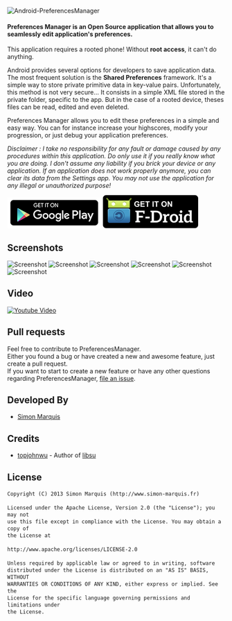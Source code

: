 ![Android-PreferencesManager](https://raw.github.com/SimonMarquis/Android-PreferencesManager/master/Resources/Feature%20graphic%20-%20resized.png "Android-PreferencesManager") 
#### Preferences Manager is an Open Source application that allows you to seamlessly edit application's preferences.
This application requires a rooted phone! Without **root access**, it can't do anything.

Android provides several options for developers to save application data. The most frequent solution is the **Shared Preferences** framework. It's a simple way to store private primitive data in key-value pairs.
Unfortunately, this method is not very secure... It consists in a simple XML file stored in the private folder, specific to the app. But in the case of a rooted device, theses files can be read, edited and even deleted.

Preferences Manager allows you to edit these preferences in a simple and easy way.
You can for instance increase your highscores, modify your progression, or just debug your application preferences.

*Disclaimer : I take no responsibility for any fault or damage caused by any procedures within this application. Do only use it if you really know what you are doing. I don't assume any liability if you brick your device or any application. If an application does not work properly anymore, you can clear its data from the Settings app.
You may not use the application for any illegal or unauthorized purpose!*

[![Android-PreferencesManager on Google Play Store](Resources/en-play-badge-border.png)](https://play.google.com/store/apps/details?id=fr.simon.marquis.preferencesmanager)
[![Android-PreferencesManager on F-Droid](Resources/fdroid.png)](https://f-droid.org/repository/browse/?fdid=fr.simon.marquis.preferencesmanager)

## Screenshots

![Screenshot][screen1]
![Screenshot][screen2]
![Screenshot][screen3]
![Screenshot][screen4]
![Screenshot][screen5]
![Screenshot][screen6]

## Video

[![Youtube Video](http://img.youtube.com/vi/P2wV3gJ4ndo/0.jpg)](http://www.youtube.com/watch?v=P2wV3gJ4ndo)

## Pull requests

Feel free to contribute to PreferencesManager.  
Either you found a bug or have created a new and awesome feature, just create a pull request.  
If you want to start to create a new feature or have any other questions regarding PreferencesManager, [file an issue](https://github.com/SimonMarquis/Android-PreferencesManager/issues/new).

## Developed By

* [Simon Marquis][1]

## Credits

 * [topjohnwu][2] - Author of [libsu][3]

## License

	Copyright (C) 2013 Simon Marquis (http://www.simon-marquis.fr)
	
	Licensed under the Apache License, Version 2.0 (the "License"); you may not
	use this file except in compliance with the License. You may obtain a copy of
	the License at
	
	http://www.apache.org/licenses/LICENSE-2.0
	
	Unless required by applicable law or agreed to in writing, software
	distributed under the License is distributed on an "AS IS" BASIS, WITHOUT
	WARRANTIES OR CONDITIONS OF ANY KIND, either express or implied. See the
	License for the specific language governing permissions and limitations under
	the License.


 [1]: http://www.simon-marquis.fr
 [2]: https://github.com/topjohnwu
 [3]: https://github.com/topjohnwu/libsu
 
 [screen1]: https://raw.github.com/SimonMarquis/Android-PreferencesManager/master/Resources/framed/1%20-%20resized.png "List of applications"
 [screen2]: https://raw.github.com/SimonMarquis/Android-PreferencesManager/master/Resources/framed/2%20-%20resized.png "List of preferences"
 [screen3]: https://raw.github.com/SimonMarquis/Android-PreferencesManager/master/Resources/framed/3%20-%20resized.png "Inline edition of preferences"
 [screen4]: https://raw.github.com/SimonMarquis/Android-PreferencesManager/master/Resources/framed/4%20-%20resized.png "Add a preference"
 [screen5]: https://raw.github.com/SimonMarquis/Android-PreferencesManager/master/Resources/framed/5%20-%20resized.png "Add a String preference"
 [screen6]: https://raw.github.com/SimonMarquis/Android-PreferencesManager/master/Resources/framed/6%20-%20resized.png "Edit a Boolean value"
